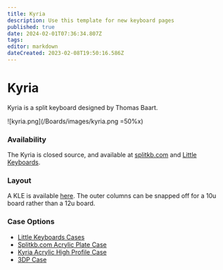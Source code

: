 ```yaml
---
title: Kyria
description: Use this template for new keyboard pages
published: true
date: 2024-02-01T07:36:34.807Z
tags: 
editor: markdown
dateCreated: 2023-02-08T19:50:16.586Z
---
```


# Kyria

Kyria is a split keyboard designed by Thomas Baart. 

![kyria.png](/Boards/images/kyria.png =50%x)

### Availability

The Kyria is closed source, and available at [splitkb.com](https://splitkb.com/collections/keyboard-kits/products/kyria-pcb-kit) and [Little Keyboards](https://www.littlekeyboards.com/products/kyria-pcb-kit?_pos=10&_sid=0ff2769c2&_ss=r).

### Layout

A KLE is available [here](http://www.keyboard-layout-editor.com/##@_name=Kyria%3B&@_y:0.25&x:3&a:7%3B&=&_x:9%3B&=%3B&@_y:-0.75&x:2%3B&=&_x:1%3B&=&_x:7%3B&=&_x:1%3B&=%3B&@_y:-0.875&x:5%3B&=&_x:5%3B&=%3B&@_y:-0.625%3B&=&=&_x:13%3B&=&=%3B&@_y:-0.75&x:3%3B&=&_x:9%3B&=%3B&@_y:-0.75&x:2%3B&=&_x:1%3B&=&_x:7%3B&=&_x:1%3B&=%3B&@_y:-0.875&x:5%3B&=&_x:5%3B&=%3B&@_y:-0.625%3B&=&=&_x:13%3B&=&=%3B&@_y:-0.75&x:3%3B&=&_x:9%3B&=%3B&@_y:-0.75&x:2%3B&=&_x:1%3B&=&_x:7%3B&=&_x:1%3B&=%3B&@_y:-0.875&x:5%3B&=&_x:5%3B&=%3B&@_y:-0.625%3B&=&=&_x:13%3B&=&=%3B&@_y:-0.5&x:2.5%3B&=&_x:10%3B&=%3B&@_rx:4&ry:8.175&y:-4.675000000000001&x:-0.5%3B&=%3B&@_rx:13&y:-4.675000000000001&x:-0.5%3B&=%3B&@_r:15&rx:4&y:-4.675000000000001&x:-0.5%3B&=%3B&@_r:30&y:-2&x:-0.5%3B&=%3B&@_x:-0.5%3B&=%3B&@_r:45&y:-2&x:-0.5%3B&=%3B&@_x:-0.5%3B&=%3B&@_r:-45&rx:13&y:-5.675000000000001&x:-0.5%3B&=%3B&@_x:-0.5%3B&=%3B&@_r:-30&y:-2&x:-0.5%3B&=%3B&@_x:-0.5%3B&=%3B&@_r:-15&y:-1&x:-0.5%3B&=). The outer columns can be snapped off for a 10u board rather than a 12u board. 

### Case Options

*   [Little Keyboards Cases](https://www.littlekeyboards.com/collections/kyria-cases)
*   [Splitkb.com Acrylic Plate Case](https://splitkb.com/collections/cases-and-plates/products/kyria-acrylic-plate-case)
*   [Kyria Acrylic High Profile Case](https://splitkb.com/collections/cases-and-plates/products/kyria-acrylic-high-profile-case?variant=31244758220877)
*   [3DP Case](https://github.com/splitkb/kyria/tree/master/3D%20Printed%20Case)